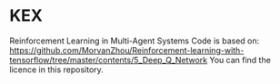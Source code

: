 # KEX
Reinforcement Learning in Multi-Agent Systems
Code is based on: https://github.com/MorvanZhou/Reinforcement-learning-with-tensorflow/tree/master/contents/5_Deep_Q_Network
You can find the licence in this repository.
